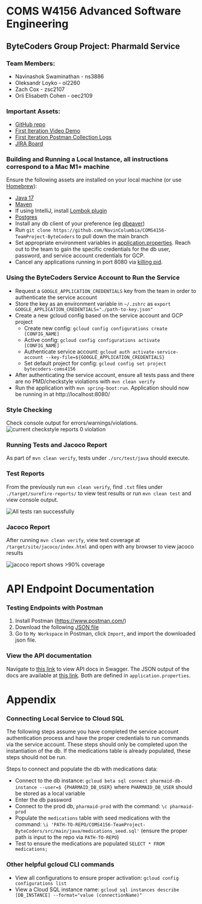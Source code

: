 # COMS W4156 Advanced Software Engineering

## ByteCoders Group Project: PharmaId Service

### Team Members:

- Navinashok Swaminathan - ns3886
- Oleksandr Loyko - ol2260
- Zach Cox - zsc2107
- Orli Elisabeth Cohen - oec2109

### Important Assets:

- [GitHub repo](https://github.com/NavinColumbia/COMS4156-TeamProject-ByteCoders)
- [First Iteration Video Demo](https://www.dropbox.com/scl/fi/z5lcima7kjy1jpw5xwheb/Iteration-1-functionality-demo.mov?rlkey=ld4xxx19yk5ug3xetvunyk6yu&st=g5jnxxl7&dl=0)
- [First Iteration Postman Collection Logs](https://www.dropbox.com/scl/fi/f7o3rd45sq4zsiuqucnkp/ByteCoders.postman_collection.json?rlkey=gdcqv823snw3oawx6i80rbiyb&st=pjxn6cmh&dl=0)
- [JIRA Board](https://bytecoders-4156.atlassian.net/jira/software/projects/BYT/boards/1)

### Building and Running a Local Instance, all instructions correspond to a Mac M1+ machine

Ensure the following assets are installed on your local machine (or
use [Homebrew](https://brew.sh/)):

- [Java 17](https://www.oracle.com/java/technologies/javase/jdk17-archive-downloads.html)
- [Maven](https://maven.apache.org/install.html)
- If using IntelliJ, install [Lombok plugin](https://plugins.jetbrains.com/plugin/6317-lombok)
- [Postgres](https://www.postgresql.org/download/)
- Install any db client of your preference (eg [dbeaver](https://dbeaver.io/))
- Run `git clone https://github.com/NavinColumbia/COMS4156-TeamProject-ByteCoders` to pull down
  the main branch
- Set appropriate environment variables
  in [application.properties](https://github.com/NavinColumbia/COMS4156-TeamProject-ByteCoders/blob/main/src/main/resources/application.properties).
  Reach out to the team to gain the specific credentials for the db user, password, and service
  account credentials for GCP.
- Cancel any applications running in port 8080
  via [killing pid](https://dev.to/osalumense/how-to-kill-a-process-occupying-a-port-on-windows-macos-and-linux-gj8).

### Using the ByteCoders Service Account to Run the Service

- Request a `GOOGLE_APPLICATION_CREDENTIALS` key from the team in order to authenticate the
  service account
- Store the key as an environment variable in `~/.zshrc` as `export 
  GOOGLE_APPLICATION_CREDENTIALS="./path-to-key.json"`
- Create a new gcloud config based on the service account and GCP project
    - Create new config: `gcloud config configurations create [CONFIG_NAME]`
    - Active config: `gcloud config configurations activate [CONFIG_NAME]`
    - Authenticate service account:
      `gcloud auth activate-service-account --key-file=${GOOGLE_APPLICATION_CREDENTIALS}`
    - Set default project for config: `gcloud config set project bytecoders-coms4156`
- After authenticating the service account, ensure all tests pass and there are no PMD/checkstyle
  violations with `mvn clean verify`
- Run the application with `mvn spring-boot:run`. Application should now be running in at
  http://localhost:8080/

### Style Checking

Check console output for errors/warnings/violations.
![current checkstyle reports 0 violation](https://dl.dropbox.com/scl/fi/3xpqsf94i3vqgbj7rti9l/checkstyle_check.png?rlkey=1f60qzif8wviopr23xcl0352y&st=dc2m561y&dl=0)

### Running Tests and Jacoco Report

As part of `mvn clean verify`, tests under `./src/test/java` should execute.

### Test Reports

From the previously run `mvn clean verify`, find `.txt` files under `./target/surefire-reports/` to
view test results or run `mvn clean test` and view console output.

![All tests ran successfully](https://dl.dropbox.com/scl/fi/e86n0krsbt47rapbirvre/tests_pass.png?rlkey=br2zkd43adfuq2910nvrvbd92&st=4rrf5jf5&dl=0)

### Jacoco Report

After running `mvn clean verify`, view test coverage at `/target/site/jacoco/index.html` and
open with any browser to view jacoco results

![jacoco report shows >90% coverage](https://dl.dropbox.com/scl/fi/2pghifroxe70n9w81wgho/jacoco_check.png?rlkey=awerv5sflnh66vopyxq3feysk&st=wo21q0yf&dl=0)

# API Endpoint Documentation

### Testing Endpoints with Postman

1. Install Postman  (https://www.postman.com/)
2. Download the
   following [JSON file](https://www.dropbox.com/scl/fi/f7o3rd45sq4zsiuqucnkp/ByteCoders.postman_collection.json?rlkey=gdcqv823snw3oawx6i80rbiyb&e)
3. Go to `My Workspace` in Postman, click `Import`, and import the downloaded json file.

### View the API documentation

Navigate to [this link](https://bytecoders-coms4156.uk.r.appspot.com/pharmaid-api-docs-ui.html) to
view API docs in Swagger. The JSON output of the docs are available
at [this link](https://bytecoders-coms4156.uk.r.appspot.com/pharmaid-api-docs). Both are defined in
`application.properties`.

# Appendix

### Connecting Local Service to Cloud SQL

The following steps assume you have completed the service account authentication process and
have the proper credentials to run commands via the service account. These steps should only be
completed upon the instantiation of the db. If the medications table is already populated,
these steps should not be run.

Steps to connect and populate the db with medications data:

- Connect to the db instance: `gcloud beta sql connect pharmaid-db-instance --user=$
{PHARMAID_DB_USER}` where `PHARMAID_DB_USER` should be stored as a local variable
- Enter the db password
- Connect to the prod db, `pharmaid-prod` with the command: `\c pharmaid-prod`
- Populate the `medications` table with seed medications with the command:
  `\i 'PATH-TO-REPO/COMS4156-TeamProject-ByteCoders/src/main/java/medications_seed.sql'` (ensure
  the proper path is input to the repo via `PATH-TO-REPO`)
- Test to ensure the medications are populated `SELECT * FROM medications;`

### Other helpful gcloud CLI commands

- View all configurations to ensure proper activation: `gcloud config configurations list`
- View a Cloud SQL instance name: `gcloud sql instances describe [DB_INSTANCE] --format="value
(connectionName)"` 